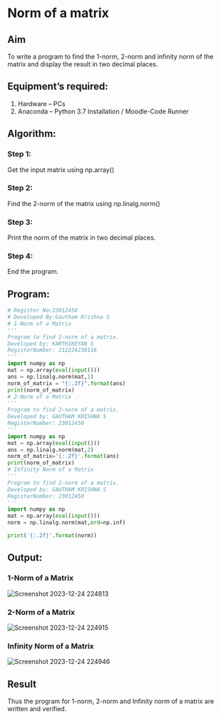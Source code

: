 # Norm of a matrix
## Aim
To write a program to find the 1-norm, 2-norm and infinity norm of the matrix and display the result in two decimal places.
## Equipment’s required:
1.	Hardware – PCs
2.	Anaconda – Python 3.7 Installation / Moodle-Code Runner
## Algorithm:
### Step 1:
Get the input matrix using np.array()   
### Step 2:
Find the 2-norm of the matrix using np.linalg.norm()
### Step 3:
Print the norm of the matrix in two decimal places.
### Step 4:
End the program.
## Program:
```Python
# Register No:23012450
# Developed By:Gautham Krishna S
# 1-Norm of a Matrix
'''
Program to find 2-norm of a matrix.
Developed by: KARTHIKEYAN S
RegisterNumber: 212224230116
'''
import numpy as np
mat = np.array(eval(input()))
ans = np.linalg.norm(mat,1)
norm_of_matrix = "{:.2f}".format(ans)
print(norm_of_matrix)
# 2-Norm of a Matrix
'''
Program to find 2-norm of a matrix.
Developed by: GAUTHAM KRISHNA S
RegisterNumber: 23012450
'''
import numpy as np
mat = np.array(eval(input()))
ans = np.linalg.norm(mat,2)
norm_of_matrix='{:.2f}'.format(ans)
print(norm_of_matrix)
# Infinity Norm of a Matrix
'''
Program to find 2-norm of a matrix.
Developed by: GAUTHAM KRISHNA S
RegisterNumber: 23012450
'''
import numpy as np
mat = np.array(eval(input()))
norm = np.linalg.norm(mat,ord=np.inf)

print('{:.2f}'.format(norm))
```
## Output:
### 1-Norm of a Matrix
![Screenshot 2023-12-24 224813](https://github.com/gauthamkrishna7/Norm-of-a-matrix/assets/141175025/ba732842-7de7-43bb-8e6c-d0ebaf8c2411)

### 2-Norm of a Matrix
![Screenshot 2023-12-24 224915](https://github.com/gauthamkrishna7/Norm-of-a-matrix/assets/141175025/5d0e9d6e-d9fb-4b47-a574-588a974fb3dc)

### Infinity Norm of a Matrix
![Screenshot 2023-12-24 224946](https://github.com/gauthamkrishna7/Norm-of-a-matrix/assets/141175025/8226cf73-f54e-401c-a8c9-e130d648c727)

## Result
Thus the program for 1-norm, 2-norm and Infinity norm of a matrix are written and verified.

